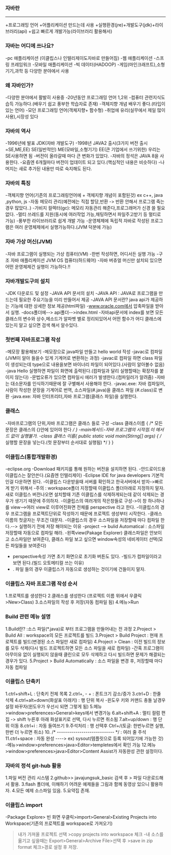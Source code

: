 ### 자바란
---
+프로그래밍 언어
+어플리케이션 만드는데 사용
+실행환경(jre)+개발도구(jdk)+라이브러리(api)
+쉽고 빠르게 개발가능(라이브러리 활용해서)

### 자바는 어디에 쓰나요?
-pc 애플리케이션 (이클립스나 인텔리제이도자바로 만들어짐)
-웹 애플리케이션
-스프링 프레임워크
-모바일 애플리케이션
-빅 데이터(HADOOP)
-게임(마인크래프트),소형기기,과학 등 다양한 분야에서 사용

### 왜 자바인가?
-다양한 분야에서 활발히 사용중 
-20년동안 프로그래밍 언어 1,2위
-컴퓨터 관련지식도 습득 가능하다.(배우기 쉽고 풍부한 학습자료 존재)
-객체지향 개념 배우기 좋다.(타입이 있는 언어)
-모던 프로그래밍 언어(객체지향+ 함수형)
-취업에 유리(실무에서 제일 많이 사용),시장성 있다

### 자바의 역사
-1996년에 발표 JDK(자바 개발도구)
-1998년 JAVA2 출시(3가지 버전 출시=SE,ME,EE)
	SE(일반적인)
	ME(모바일,소형기기)
	EE(큰 기업에서 쓰기위한)
	우리는 SE사용하면 됨
-버전이 올라갈때 마다 큰 변화가 있었다.
-자바의 정석은 JAVA 8을 사용한다.
-요즘엔 6개월마다 버전이 업데이트 되고 있다.(핵심적인 내용은 비슷하다)
-나머지는 새로 추가된 내용만 따로 숙지해도 된다.

### 자바의 특징
-객체지향 언어(기존의 프로그래링언어에 + 객체지향 개념이 포함된것) ex c++, java ,python, js
-자동 메모리 관리(예전에는 직접 할당,반환 -> 반환 안해서 프로그램 죽는경우 많았다..)
-가비지 컬렉터(gc): 메모리 자동관리 해준다,프로그래머가 신경 쓸 필요없다.
-멀티 쓰레드를 지원(동시에 여러작업 가능,채팅하면서 파일주고받기 등 멀티로 가능)
-풍부한 라이브러리로 쉽게 개발 가능 
-운영체제에 독립적
	자바로 작성된 프로그램은 여러 운영체제에서 실행가능하다.(JVM 덕분에 가능)

### 자바  가상 머신(JVM)
-자바 프로그램이 실행되는 가상 컴퓨터(VM)
-한번 작성하면, 어디서든 실행 가능
-구조
	자바 애플리케이션
	JVM
	OS
	컴퓨터(하드웨어)
-자바 버츄얼 머신만 설치되 있으면 어떤 운영체제건 실행이 가능하다.!!

### 자바개발도구의 설치
-JDK 다운로드 및 설정
-JAVA API 문서의 설치
-JAVA API : JAVA로 프로그램을 만드는데 필요한 주요기능을 미리 만들어서 제공
-JAVA API 문서란? java api가 제공하는 기능에 대한 상세한 정보 제공(html파일)
-www.oracle.com에서 압축파일을 받아서 실행.
-docs폴더에--> api폴더-->index.html
-자바api문서에 index를 보면 모든 클래스의 변수와 상수,메소드가 알파벳 별로 정리되있어서 어떤 함수가 어디 클래스에 있는지 알고 싶으면 검색 해서
알수있다.

### 첫번째 자바프로그램 작성
-메모장 활용해보기
-메모장으로 java파일 만들고 hello world 작성
-javac로 컴파일(JVM이 알아 들을수 있게 기계어로 변환하는 과정)
-javac로 컴파일 하면 class 파일이 생성되는데 type으로 내용을보면 바이너리 파일이 되어있다.(사람이 알아볼수 없음)
-java Hello 실행하면 파일이 화면에 출력된다.(컴파일과 달리 실행할때는 확장자를 붙이지 않는다)
-문법오류가 있으면 컴파일시 에러가 발생한다.(컴파일러가 알려줌)
-자바는 대소문자를 인식하기때문에 잘 구별해서 사용해야 한다.
-javac.exe: 자바 컴파일어,사람이 작성한 문장을 기계어로 번역, 소스파일(#.java)을 클래스 파일 (#.class)로 변환
-java.exe: 자바 인터프리터,자바 프로그램(클래스 파일)을 실행한다.

### 클래스
-자바프로그램의 단위,자바 프로그램은 클래스 들로 구성
-class 클래스이름 {
	/* 모든 문장은 클래스의 {}안에 있어야 한다 */
}
-main메서드-자바 프로그램의 시작점.이 메서드 없이 실행불가.
-class 클래스 이름{
	public static void main(Stirng[] args) {
		/* 실행할 문장을 넣는다.(첫 문장부터 순서대로 실행됨) */
	}
}

### 이클립스(통합개발환경)
-eclipse.org
-Download 패키지를 통해 원하는 버전을 설치하면 된다.
-안드로이드용 이클립스는 잘안쓴다.(요즘엔 인텔리제이)
-Eclipse IDE for java developers 기본적인걸  다운하면 된다.
-이클립스 다운받을때 서버를 확인하고 한국서버에서 받자->빠르게 받기 위해서
-주의 : workspace폴더 지정할때 이클립스 폴더아래로 지정하지 말자. 새로 이클립스 버전나오면 설치할때 기존 이클립스를 삭제하게되는데 같이 삭제되는 경우가 생기기 때문에 주의하자.
-이클립스의 여러개의 작은창들로 구성->이 창 하나하나를 view-->여러 view로 이루어진화면 전체를 perspective 라고 한다.
-이클립스의 경우 프로그램을 프로젝트단위로 작성하기 때문에 프로젝트 생성부터 시작한다.
-클래스 이름의 첫글자는 무조건 대문자.
-이클립스의 경우 소스파일을 저장할때 마다 컴파일 한다.--> 실행하기 전에 저장 해야되는 이유
-project --> bulid Automatical : 소스파일 저장할때 자동으로 컴파일 해라.
-왼쪽view(Pakage Explorer) 클래스파일은 안보이고 소스파일만 보여준다, 클래스 파일 보고 싶으면
 window속성의 네비게이터 선택(모든 파일들을 보여준다)
- perspective속성 가면 초기 화면으로 초기화 버튼도 있다.
-빌드가 컴파일이라고 보면 된다.(빌드 오토메티컬 쓰는 이유)
- . 파일 들의 경우 이클립스가 자동으로 생성하는 것이기에 건들이지 말자.

### 이클립스 자바 프로그램 작성 순서
1.프로젝트를 생성한다
2.클래스를 생성한다 (프로젝트 이름 위에서 우클릭>New>Class)
3.소스파일의 작성 후 저장(자동 컴파일 됨)
4.메뉴>Run

### Build 관련 메뉴 설명
1.Build란?
:소스 파일(*.java)로 부터 프로그램을 만들어내는 전 과정
2.Project > Build All
: workspace의 모든 프로젝트를 빌드
3.Project > Build Project
: 현재 프로젝트를 빌드(변경된 소스 파일만 새로 컴파일)
4.Project > Clean
: 이전 빌드의 정보를 모두 삭제(다시 빌드 프로젝트하면 모든 소스 파일을 새로 컴파일)
-간혹 프로그램이 아무이유 없이 실행되지 않을때 클린으로 모두 삭제하고 다시 빌드하면 문제가 해결되는 경우가 있다.
5.Project > Build Automatically
: 소스 파일을 변경 후, 저장할때 마다 자동 컴파일

### 이클립스 단축키
1.ctrl+shift+L : 단축키 전체 목록
2.ctrl+, - + : 폰트크기 감소/증가
3.ctrl+D : 한줄 삭제
4.ctrl+alt+down(화살표 아래키) : 행 단위 복사
-윈도우 키와 커맨드 충돌 날경우 설정 바꾸자(윈도우가 우선시 되면 그렇게 됨)
5.메뉴>window>preferences>General>keys에서 변경가능
6.alt+shift+A : 멀티 컬럼 편집 -> shift 누른후 아래 화살표키로 선택, 다시 누르면 취소됨
7.alt+up/down : 행 단위 이동
8.ctrl+i : 자동 들여쓰기
9.주석처리 : 행 선택후 Ctrl+/(토글: 한번누르면 실행,한번 더 누르면 취소)
10. /* ---------------------------- */ : 여러 줄 주석
11.ctrl+space : 자동 완성 ----> ex) sysout(템플릿으로 등록 되어있기에 가능한 것) 
-메뉴>window>preferences>java>Editor>templetes에서 확인 가능
12.메뉴>window>preferences>java>Editor>Content Assist가 자동완성 관한 설정이다.

### 자바의 정석 git-hub 활용
1.파일 버전 관리 시스템
2.github>> javajungsuk_basic 검색 후 > 파일 다운로드해서 활용.
3.flash 폴더에, 이해하기 어려운 예제들을 그림과 함께 동영상 있으니 활용하자.
4.모든 예제 소스파일 있음.
5.요약집 존재.

### 이클립스 import
-Package Explore> 빈 화면 우클릭>import>General>Existing Projects into Workspace(기존의 프로젝트를 workspace로 가져오기)
>내가 가져올 프로젝트 선택 >copy projects into workspace 체크
-내 소스를 옮기고 싶을때는 
>Export>General>Archive File>선택 후 >save in zip format 체크>경로 설정 후 저장.
